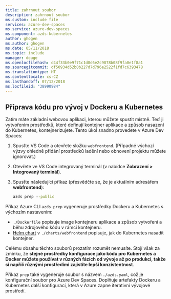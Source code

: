 ```yaml
---
title: zahrnout soubor
description: zahrnout soubor
ms.custom: include file
services: azure-dev-spaces
ms.service: azure-dev-spaces
ms.component: azds-kubernetes
author: ghogen
ms.author: ghogen
ms.date: 05/11/2018
ms.topic: include
manager: douge
ms.openlocfilehash: d44f33b0e9f71c1d8d6e2c9878b08f9fa0e1f8a1
ms.sourcegitcommit: df50934d52b0b227d7d796e2522f1fd7c6393478
ms.translationtype: HT
ms.contentlocale: cs-CZ
ms.lasthandoff: 07/12/2018
ms.locfileid: "38990984"
---
```

## <a name="preparing-code-for-docker-and-kubernetes-development"></a>Příprava kódu pro vývoj v Dockeru a Kubernetes
Zatím máte základní webovou aplikaci, kterou můžete spustit místně. Teď ji vytvořením prostředků, které definují kontejner aplikace a způsob nasazení do Kubernetes, kontejnerizujete. Tento úkol snadno provedete v Azure Dev Spaces: 

1. Spusťte VS Code a otevřete složku `webfrontend`. (Případné výchozí výzvy ohledně přidání prostředků ladění nebo obnovení projektu můžete ignorovat.)
1. Otevřete ve VS Code integrovaný terminál (v nabídce **Zobrazení > Integrovaný terminál**).
1. Spusťte následující příkaz (přesvědčte se, že je aktuálním adresářem **webfrontend**):

    ```cmd
    azds prep --public
    ```

Příkaz Azure CLI `azds prep` vygeneruje prostředky Dockeru a Kubernetes s výchozím nastavením:
* `./Dockerfile` popisuje image kontejneru aplikace a způsob vytvoření a běhu zdrojového kódu v rámci kontejneru.
* [Helm chart](https://docs.helm.sh) v `./charts/webfrontend` popisuje, jak do Kubernetes nasadit kontejner.

Celému obsahu těchto souborů prozatím rozumět nemusíte. Stojí však za zmínku, že **stejné prostředky konfigurace jako kódu pro Kubernetes a Docker můžete používat v různých fázích od vývoje až po produkci, takže si napříč různými prostředími zajistíte lepší konzistentnost**.
 
Příkaz `prep` také vygeneruje soubor s názvem `./azds.yaml`, což je konfigurační soubor pro Azure Dev Spaces. Doplňuje artefakty Dockeru a Kubernetes další konfigurací, která v Azure zapne iterativní vývojové prostředí.
